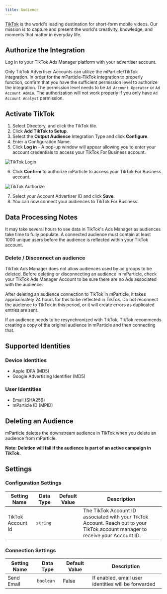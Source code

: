 ```yaml
---
title: Audience
---
```


[TikTok](https://www.tiktok.com/) is the world's leading destination for short-form mobile videos. Our mission is to capture and present the world's creativity, knowledge, and moments that matter in everyday life.

## Authorize the Integration
Log in to your TikTok Ads Manager platform with your advertiser account.

Only TikTok Advertiser Accounts can utilize the mParticle/TikTok integration. In order for the mParticle-TikTok integration to properly function, confirm that you have the sufficient permission level to authorize the integration. The permission level needs to be `Ad Account Operator` or `Ad Account Admin`. The authorization will not work properly if you only have `Ad Account Analyst` permission.

## Activate TikTok

1. Select Directory, and click the TikTok tile.
2. Click **Add TikTok to Setup**.
3. Select the **Output Audience** Integration Type and click **Configure**.
4. Enter a Configuration Name.
5. Click **Log in** - A pop-up window will appear allowing you to enter your account credentials to access your TikTok For Business account.
   
![TikTok Login](/images/tiktok-login.png)

6.  Click **Confirm** to authorize mParticle to access your TikTok For Business account.

![TikTok Authorize](/images/tiktok-authorize.png)

7.  Select your Account Advertiser ID and click **Save**.
8.  You can now connect your audiences to TikTok For Business.

## Data Processing Notes

It may take several hours to see data in TikTok's Ads Manager as audiences take time to fully populate. A connected audience must contain at least 1000 unique users before the audience is reflected within your TikTok account.

### Delete / Disconnect an audience
TikTok Ads Manager does not allow audiences used by ad groups to be deleted. Before deleting or disconnecting an audience in mParticle, check your TikTok Ads Manager Account to be sure there are no Ads associated with the audience.

After deleting an audience connection to TikTok in mParticle, it takes approximately 24 hours for this to be reflected in TikTok. Do not reconnect the audience to TikTok in this period, or it will create errors as duplicated entries are sent.

If an audience needs to be resynchronized with TikTok, TikTok recommends creating a copy of the original audience in mParticle and then connecting that.

## Supported Identities

### Device Identities

* Apple IDFA (MD5)
* Google Advertising Identifier (MD5)

### User Identities

* Email (SHA256)
* mParticle ID (MPID)

## Deleting an Audience

mParticle deletes the downstream audience in TikTok when you delete an audience from mParticle. 

**Note: Deletion will fail if the audience is part of an active campaign in TikTok.**

## Settings

### Configuration Settings

Setting Name | Data Type | Default Value | Description 
|---|---|---|---
| TikTok Account Id | `string` | <unset> | The TikTok Account ID associated with your TikTok Account. Reach out to your TikTok account manager to receive your Account ID.
   
### Connection Settings
Setting Name| Data Type | Default Value | Description
|---|---|---|---
| Send Email | `boolean` | False | If enabled, email user identities will be forwarded
